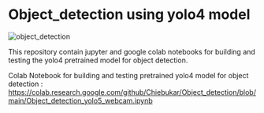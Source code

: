 # Object_detection using yolo4 model

![object_detection](https://user-images.githubusercontent.com/54807024/121174697-85267a00-c7ed-11eb-8527-0b301f914187.jpeg)

This repository contain jupyter and google colab notebooks for building and testing  the yolo4 pretrained model for object detection. 

Colab  Notebook for building and testing pretrained yolo4 model for object detection : <br />
https://colab.research.google.com/github/Chiebukar/Object_detection/blob/main/Object_detection_yolo5_webcam.ipynb
